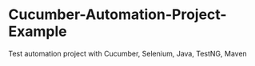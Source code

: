 # Cucumber-Automation-Project-Example
Test automation project with Cucumber, Selenium, Java, TestNG, Maven
